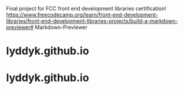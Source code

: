 Final project for FCC front end development libraries certification!
https://www.freecodecamp.org/learn/front-end-development-libraries/front-end-development-libraries-projects/build-a-markdown-previewer# Markdown-Previewer
# lyddyk.github.io
# lyddyk.github.io
